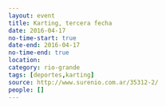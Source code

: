 ```yaml
---
layout: event 
title: Karting, tercera fecha
date: 2016-04-17
no-time-start: true
date-end: 2016-04-17
no-time-end: true
location: 
category: rio-grande
tags: [deportes,karting]
source: http://www.surenio.com.ar/35312-2/
people: []
---
```


